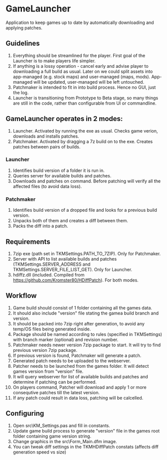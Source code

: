 # GameLauncher

Application to keep games up to date by automatically downloading and applying patches.

## Guidelines
1. Everything should be streamlined for the player. First goal of the Launcher is to make players life simpler.
2. If anything is a lossy operation - cancel early and advise player to downloading a full build as usual. Later on we could split assets into app-managed (e.g. stock maps) and user-managed (maps, mods). App-managed will be updated, user-managed will be left untouched.
3. Patchmaker is intended to fit in into build process. Hence no GUI, just the log.
4. Launcher is transitioning from Prototype to Beta stage, so many things are still in the code, rather than configurable from UI or commandline. 

## GameLauncher operates in 2 modes:
1. Launcher. Activated by running the exe as usual. Checks game verion, downloads and installs patches.
2. Patchmaker. Activated by dragging a 7z build on to the exe. Creates patches between pairs of builds.

### Launcher
1. Identifies build version of a folder it is run in.
2. Queries server for available builds and patches.
3. Downloads and patches on command. Before patching will verify all the affected files (to avoid data loss).

### Patchmaker
1. Identifies build version of a dropped file and looks for a previous build version.
2. Unpacks both of them and creates a diff between them.
3. Packs the diff into a patch.

## Requirements
1. 7zip exe (path set in TKMSettings.PATH_TO_7ZIP). Only for Patchmaker.
2. Server with API to list available builds and patches (TKMSettings.SERVER_ADDRESS and TKMSettings.SERVER_FILE_LIST_GET). Only for Launcher.
3. hdiffz.dll (included. Compiled from https://github.com/Kromster80/HDiffPatch). For both modes.

## Workflow
1. Game build should consist of 1 folder containing all the games data.
2. It should also include "version" file stating the gamea build branch and version.
3. It should be packed into 7zip right after generation, to avoid any temp/OS files being generated inside.
4. Package should be named according to rules (specified in TKMSettings) with branch marker (optional) and revision number.
5. Patchmaker needs newer version 7zip package to start. It will try to find previous version 7zip package.
6. If previous version is found, Patchmaker will generate a patch.
7. Generated patch needs to be uploaded to the webserver.
8. Patcher needs to be launched from the games folder. It will detect games version from "version" file.
9. It will query webserver for list of available builds and patches and determine if patching can be performed.
10. On players command, Patcher will download and apply 1 or more consequtive patches till the latest version.
11. If any patch could result in data loss, patching will be calcelled.

## Configuring
1. Open src\KM_Settings.pas and fill in constants.
2. Update game build process to generate "version" file in the games root folder containing game version string.
3. Change graphics in the src\Form_Main.dfm image.
4. You can tweak diff settings in the TKMHDiffPatch constats (affects diff generation speed vs size)
